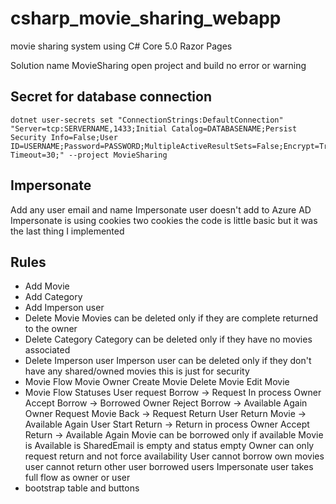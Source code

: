# csharp_movie_sharing_webapp

movie sharing system using C# Core 5.0 Razor Pages

Solution name MovieSharing
open project and build no error or warning

## Secret for database connection

```
dotnet user-secrets set "ConnectionStrings:DefaultConnection" "Server=tcp:SERVERNAME,1433;Initial Catalog=DATABASENAME;Persist Security Info=False;User ID=USERNAME;Password=PASSWORD;MultipleActiveResultSets=False;Encrypt=True;TrustServerCertificate=False;Connection Timeout=30;" --project MovieSharing
```

## Impersonate

Add any user email and name
Impersonate user doesn't add to Azure AD
Impersonate is using cookies two cookies the code is little basic but it was the last thing I implemented

## Rules

- Add Movie
- Add Category
- Add Imperson user
- Delete Movie
  Movies can be deleted only if they are complete returned to the owner
- Delete Category
  Category can be deleted only if they have no movies associated
- Delete Imperson user
  Imperson user can be deleted only if they don't have any shared/owned movies
  this is just for security
- Movie Flow
  Movie Owner
  Create Movie
  Delete Movie
  Edit Movie
- Movie Flow Statuses
  User request Borrow -> Request In process
  Owner Accept Borrow -> Borrowed
  Owner Reject Borrow -> Available Again
  Owner Request Movie Back -> Request Return
  User Return Movie -> Available Again
  User Start Return -> Return in process
  Owner Accept Return -> Available Again
  Movie can be borrowed only if available
  Movie is Available is SharedEmail is empty and status empty
  Owner can only request return and not force availability
  User cannot borrow own movies
  user cannot return other user borrowed users
  Impersonate user takes full flow as owner or user
- bootstrap table and buttons
